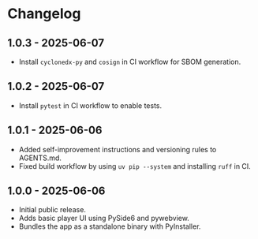 # Changelog

## 1.0.3 - 2025-06-07

- Install `cyclonedx-py` and `cosign` in CI workflow for SBOM generation.

## 1.0.2 - 2025-06-07

- Install `pytest` in CI workflow to enable tests.

## 1.0.1 - 2025-06-06

- Added self-improvement instructions and versioning rules to AGENTS.md.
- Fixed build workflow by using `uv pip --system` and installing `ruff` in CI.



## 1.0.0 - 2025-06-06


- Initial public release.
- Adds basic player UI using PySide6 and pywebview.
- Bundles the app as a standalone binary with PyInstaller.
